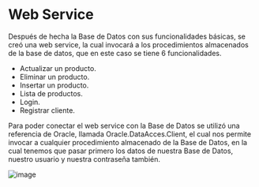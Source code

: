# Web Service

Después de hecha la Base de Datos con sus funcionalidades básicas, se creó una web service, la cual invocará a los procedimientos almacenados de la base de datos, que en este caso se tiene 6 funcionalidades.

*	Actualizar un producto.
*	Eliminar un producto.
*	Insertar un producto.
*	Lista de productos.
*	Login.
*	Registrar cliente.

Para poder conectar el web service con la Base de Datos se utilizó una referencia de Oracle, llamada Oracle.DataAcces.Client, el cual nos permite invocar a cualquier procedimiento almacenado de la Base de Datos, en la cual tenemos que pasar primero los datos de nuestra Base de Datos, nuestro usuario y nuestra contraseña también. 

![image](https://user-images.githubusercontent.com/37960514/61085918-1967e680-a3f7-11e9-99d2-e193592b1f23.png)
